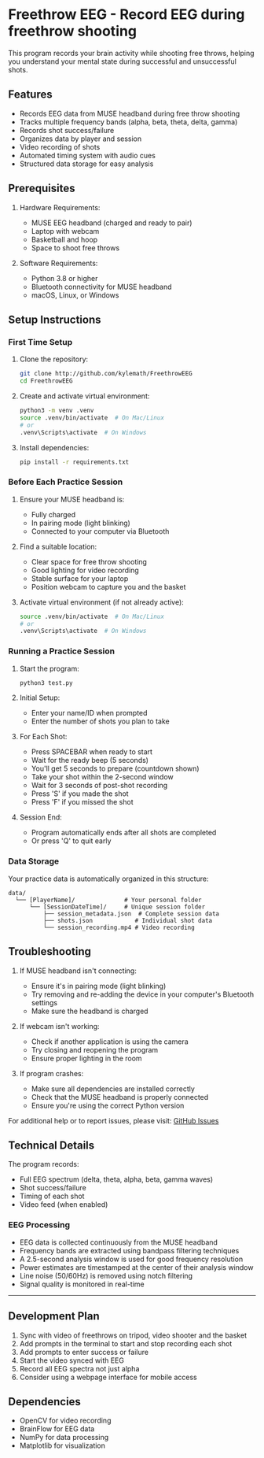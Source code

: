 # Freethrow EEG - Record EEG during freethrow shooting

This program records your brain activity while shooting free throws, helping you understand your mental state during successful and unsuccessful shots.

## Features

- Records EEG data from MUSE headband during free throw shooting
- Tracks multiple frequency bands (alpha, beta, theta, delta, gamma)
- Records shot success/failure
- Organizes data by player and session
- Video recording of shots
- Automated timing system with audio cues
- Structured data storage for easy analysis

## Prerequisites

1. Hardware Requirements:

   - MUSE EEG headband (charged and ready to pair)
   - Laptop with webcam
   - Basketball and hoop
   - Space to shoot free throws

2. Software Requirements:
   - Python 3.8 or higher
   - Bluetooth connectivity for MUSE headband
   - macOS, Linux, or Windows

## Setup Instructions

### First Time Setup

1. Clone the repository:

   ```bash
   git clone http://github.com/kylemath/FreethrowEEG
   cd FreethrowEEG
   ```

2. Create and activate virtual environment:

   ```bash
   python3 -m venv .venv
   source .venv/bin/activate  # On Mac/Linux
   # or
   .venv\Scripts\activate  # On Windows
   ```

3. Install dependencies:
   ```bash
   pip install -r requirements.txt
   ```

### Before Each Practice Session

1. Ensure your MUSE headband is:

   - Fully charged
   - In pairing mode (light blinking)
   - Connected to your computer via Bluetooth

2. Find a suitable location:

   - Clear space for free throw shooting
   - Good lighting for video recording
   - Stable surface for your laptop
   - Position webcam to capture you and the basket

3. Activate virtual environment (if not already active):
   ```bash
   source .venv/bin/activate  # On Mac/Linux
   # or
   .venv\Scripts\activate  # On Windows
   ```

### Running a Practice Session

1. Start the program:

   ```bash
   python3 test.py
   ```

2. Initial Setup:

   - Enter your name/ID when prompted
   - Enter the number of shots you plan to take

3. For Each Shot:

   - Press SPACEBAR when ready to start
   - Wait for the ready beep (5 seconds)
   - You'll get 5 seconds to prepare (countdown shown)
   - Take your shot within the 2-second window
   - Wait for 3 seconds of post-shot recording
   - Press 'S' if you made the shot
   - Press 'F' if you missed the shot

4. Session End:
   - Program automatically ends after all shots are completed
   - Or press 'Q' to quit early

### Data Storage

Your practice data is automatically organized in this structure:

```
data/
  └── [PlayerName]/              # Your personal folder
      └── [SessionDateTime]/     # Unique session folder
          ├── session_metadata.json  # Complete session data
          ├── shots.json            # Individual shot data
          └── session_recording.mp4 # Video recording
```

## Troubleshooting

1. If MUSE headband isn't connecting:

   - Ensure it's in pairing mode (light blinking)
   - Try removing and re-adding the device in your computer's Bluetooth settings
   - Make sure the headband is charged

2. If webcam isn't working:

   - Check if another application is using the camera
   - Try closing and reopening the program
   - Ensure proper lighting in the room

3. If program crashes:
   - Make sure all dependencies are installed correctly
   - Check that the MUSE headband is properly connected
   - Ensure you're using the correct Python version

For additional help or to report issues, please visit:
[GitHub Issues](http://github.com/kylemath/FreethrowEEG/issues)

## Technical Details

The program records:

- Full EEG spectrum (delta, theta, alpha, beta, gamma waves)
- Shot success/failure
- Timing of each shot
- Video feed (when enabled)

### EEG Processing

- EEG data is collected continuously from the MUSE headband
- Frequency bands are extracted using bandpass filtering techniques
- A 2.5-second analysis window is used for good frequency resolution
- Power estimates are timestamped at the center of their analysis window
- Line noise (50/60Hz) is removed using notch filtering
- Signal quality is monitored in real-time

---

## Development Plan

1. Sync with video of freethrows on tripod, video shooter and the basket
2. Add prompts in the terminal to start and stop recording each shot
3. Add prompts to enter success or failure
4. Start the video synced with EEG
5. Record all EEG spectra not just alpha
6. Consider using a webpage interface for mobile access

## Dependencies

- OpenCV for video recording
- BrainFlow for EEG data
- NumPy for data processing
- Matplotlib for visualization
